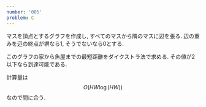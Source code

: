 ```yaml
---
number: '005'
problem: C
---
```

マスを頂点とするグラフを作成し, すべてのマスから隣のマスに辺を張る. 辺の重みを辺の終点が塀なら1, そうでないなら0とする.

このグラフの家から魚屋までの最短距離をダイクストラ法で求める. その値が2以下なら到達可能である.

計算量は $$ O(HW\log(HW)) $$ なので間に合う.
